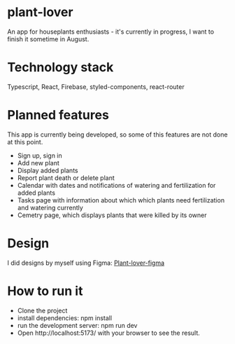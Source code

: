 # plant-lover
An app for houseplants enthusiasts - it's currently in progress, I want to finish it sometime in August.


# Technology stack
Typescript, React, Firebase, styled-components, react-router

# Planned features
This app is currently being developed, so some of this features are not done at this point.
- Sign up, sign in
- Add new plant
- Display added plants
- Report plant death or delete plant
- Calendar with dates and notifications of watering and fertilization for added plants
- Tasks page with information about which which plants need fertilization and watering currently
- Cemetry page, which displays plants that were killed by its owner

# Design
I did designs by myself using Figma: [Plant-lover-figma](https://www.figma.com/file/3aZ2Ivjdoy4MaVk2J0xUmx/plant_lover_NEW?type=design&node-id=0-1&mode=design&t=GIbQkowlgBF4MJoC-0)

# How to run it
- Clone the project
- install dependencies: npm install
- run the development server: npm run dev
- Open http://localhost:5173/ with your browser to see the result.
